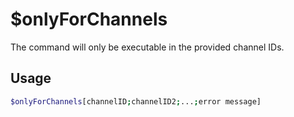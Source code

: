 # $onlyForChannels

The command will only be executable in the provided channel IDs.

## Usage

```bash
$onlyForChannels[channelID;channelID2;...;error message]
```

